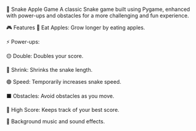 🐍 Snake Apple Game
A classic Snake game built using Pygame, enhanced with power-ups and obstacles for a more challenging and fun experience.

🎮 Features
🍎 Eat Apples: Grow longer by eating apples.

⚡ Power-ups:

🟡 Double: Doubles your score.

🔵 Shrink: Shrinks the snake length.

🟣 Speed: Temporarily increases snake speed.

⬛ Obstacles: Avoid obstacles as you move.

💾 High Score: Keeps track of your best score.

🎵 Background music and sound effects.